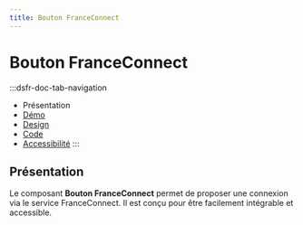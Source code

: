 ```yaml
---
title: Bouton FranceConnect
---
```


# Bouton FranceConnect

:::dsfr-doc-tab-navigation
- Présentation
- [Démo](./demo/index.md)
- [Design](./design/index.md)
- [Code](./code/index.md)
- [Accessibilité](./accessibility/index.md)
:::

## Présentation

Le composant **Bouton FranceConnect** permet de proposer une connexion via le service FranceConnect. Il est conçu pour être facilement intégrable et accessible.
